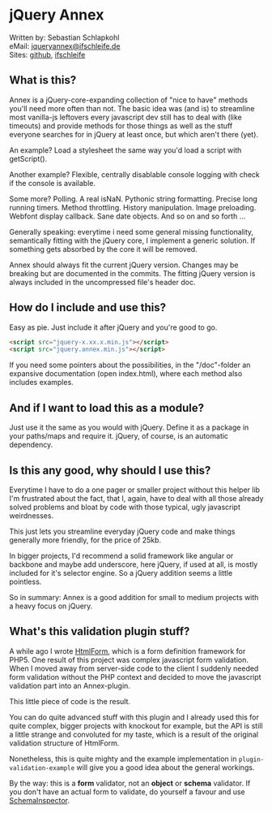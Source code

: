 jQuery Annex
============


Written by:  Sebastian Schlapkohl  
eMail:       jqueryannex@ifschleife.de  
Sites: [github](https://github.com/OktarinTentakel/jqueryannex), [ifschleife](http://www.ifschleife.de)



What is this?
-------------
Annex is a jQuery-core-expanding collection of "nice to have" methods you'll need more often than not. The basic idea was (and is) to streamline most vanilla-js leftovers every javascript dev still has to deal with (like timeouts) and provide methods for those things as well as the stuff everyone searches for in jQuery at least once, but which aren't there (yet).

An example? Load a stylesheet the same way you'd load a script with getScript().

Another example? Flexible, centrally disablable console logging with check if the console is available.

Some more? Polling. A real isNaN. Pythonic string formatting. Precise long running timers. Method throttling. History manipulation. Image preloading. Webfont display callback. Sane date objects. And so on and so forth ...

Generally speaking: everytime i need some general missing functionality, semantically fitting with the jQuery core, I implement a generic solution. If something gets absorbed by the core it will be removed.

Annex should always fit the current jQuery version. Changes may be breaking but are documented in the commits. The fitting jQuery version is always included in the uncompressed file's header doc.



How do I include and use this?
------------------------------
Easy as pie. Just include it after jQuery and you're good to go.

```html
<script src="jquery-x.xx.x.min.js"></script>
<script src="jquery.annex.min.js"></script>
```

If you need some pointers about the possibilities, in the "/doc"-folder an expansive documentation (open index.html),
where each method also includes examples.



And if I want to load this as a module?
---------------------------------------
Just use it the same as you would with jQuery. Define it as a package in your paths/maps and require it. jQuery,
of course, is an automatic dependency.



Is this any good, why should I use this?
----------------------------------------
Everytime I have to do a one pager or smaller project without this helper lib I'm frustrated about the fact, that I, again, have to deal with all those already solved problems and bloat by code with those typical, ugly javascript weirdnesses.

This just lets you streamline everyday jQuery code and make things generally more friendly, for the price of 25kb.

In bigger projects, I'd recommend a solid framework like angular or backbone and maybe add underscore, here jQuery, if used at all, is mostly included for it's selector engine. So a jQuery addition seems a little pointless.

So in summary: Annex is a good addition for small to medium projects with a heavy focus on jQuery.



What's this validation plugin stuff?
------------------------------------
A while ago I wrote [HtmlForm](https://github.com/OktarinTentakel/htmlform), which is a form definition framework for PHP5. One result of this project was complex javascript form validation. When I moved away from server-side code to the client I suddenly needed form validation without the PHP context and decided to move the javascript validation part into an Annex-plugin.

This little piece of code is the result.

You can do quite advanced stuff with this plugin and I already used this for quite complex, bigger projects with knockout for example, but the API is still a little strange and convoluted for my taste, which is a result of the original validation structure of HtmlForm.

Nonetheless, this is quite mighty and the example implementation in `plugin-validation-example` will give you a good idea about the general workings.

By the way: this is a **form** validator, not an **object** or **schema** validator. If you don't have an actual form to validate, do yourself a favour and use [SchemaInspector](https://github.com/Atinux/schema-inspector).

